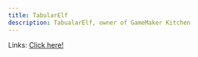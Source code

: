 ```yaml
---
title: TabularElf
description: TabualarElf, owner of GameMaker Kitchen
---
```


Links: [Click here!](https://tabelf.link/)